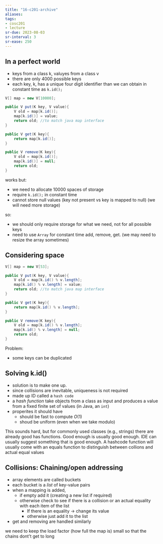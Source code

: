 ```yaml
---
title: "16-c201-archive"
aliases: 
tags: 
- cosc201
- lecture
sr-due: 2023-08-03
sr-interval: 3
sr-ease: 250
---
```


## In a perfect world
- keys from a class k, valuyes from a class v
- there are only 4000 possible keys
- each key, k, has a unique four digit identifier than we can obtain in constant time as `k.id();`

```java
V[] map = new V[10000];

public V put(K key, V value){
	V old = map[k.id()];
	map[k.id()] = value;
	return old; //to match java map interface
}

public V get(K key){
	return map[k.id()];
}

public V remove(K key){
	V old = map[k.id()];
	map[k.id()] = null;
	return old;
}
```

works but:
- we need to allocate 10000 spaces of storage
- require `k.id();` in  constant time
- cannot store null values (key not present vs key is mapped to null) (we will need more storage)

so:
- we should only require storage for what we need, not for all possible keys
- need to use `Array` for constant time add, remove, get. (we may need to resize the array sometimes)

## Considering space 
```java
V[] map = new V[53];

public V put(K key, V value){
	V old = map[k.id() % v.length];
	map[k.id() % v.length] = value;
	return old; //to match java map interface
}

public V get(K key){
	return map[k.id() % v.length];
}

public V remove(K key){
	V old = map[k.id() % v.length];
	map[k.id() % v.length] = null;
	return old;
}

```

Problem:
- some keys can be duplicated

## Solving k.id()
- solution is to make one up.
- since collisions are inevitable, uniqueness is not required
-  made up ID called a `hash code`
- a *hash function* take objects from a class as input and produces a value from a fixed finite set of values (in Java, an `int`)
- properites it should have
	- should be fast to compute $O(1)$
	- shoud be uniform (even when we take modulo)

This sounds hard, but for commonly used classes (e.g., strings) there are already good has functions. Good enough is usually good enough. IDE can usually suggest something that is good enough. A hashcode function will usually come with an equals function to distinguish between collions and actual equal values


## Collisions: Chaining/open addressing
- array elements are called buckets
- each bucket is a *list* of key-value pairs
- when a mapping is added, 
	- if empty add it (creating a new list if required)
	- otherwise check to see if there is a collision or an actual equality with each item of the list
		- If there is an equality -> change its value
		- otherwise just add it to the list
- get and removing are handled similarly

we need to keep the load factor (how full the map is) small so that the chains dont't get to long 

